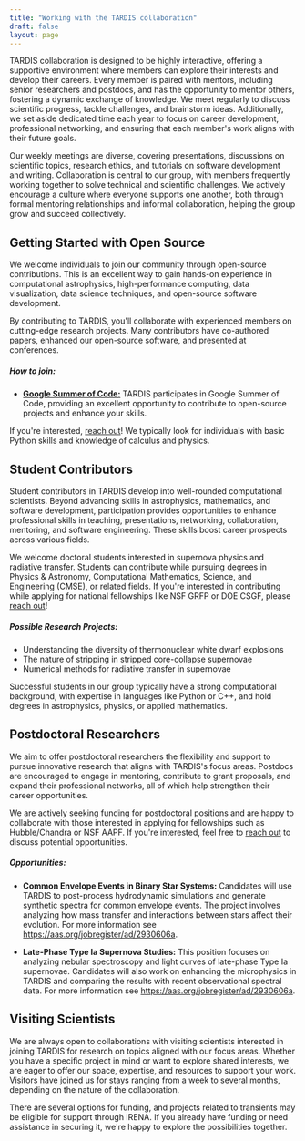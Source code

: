 ```yaml
---
title: "Working with the TARDIS collaboration"
draft: false
layout: page
---
```


TARDIS collaboration is designed to be highly interactive, offering a supportive environment where members can explore their interests and develop their careers. Every member is paired with mentors, including senior researchers and postdocs, and has the opportunity to mentor others, fostering a dynamic exchange of knowledge. We meet regularly to discuss scientific progress, tackle challenges, and brainstorm ideas. Additionally, we set aside dedicated time each year to focus on career development, professional networking, and ensuring that each member's work aligns with their future goals.


Our weekly meetings are diverse, covering presentations, discussions on scientific topics, research ethics, and tutorials on software development and writing. Collaboration is central to our group, with members frequently working together to solve technical and scientific challenges. We actively encourage a culture where everyone supports one another, both through formal mentoring relationships and informal collaboration, helping the group grow and succeed collectively.

## Getting Started with Open Source

We welcome individuals to join our community through open-source contributions. This is an excellent way to gain hands-on experience in computational astrophysics, high-performance computing, data visualization, data science techniques, and open-source software development.

By contributing to TARDIS, you'll collaborate with experienced members on cutting-edge research projects. Many contributors have co-authored papers, enhanced our open-source software, and presented at conferences.

##### How to join:

- **[Google Summer of Code:](https://tardis-sn.github.io/summer_of_code/gsoc_home/)** TARDIS participates in Google Summer of Code, providing an excellent opportunity to contribute to open-source projects and enhance your skills.

If you're interested, [reach out](https://gitter.im/tardis-sn/gsoc)! We typically look for individuals with basic Python skills and knowledge of calculus and physics.

## Student Contributors

Student contributors in TARDIS develop into well-rounded computational scientists. Beyond advancing skills in astrophysics, mathematics, and software development, participation provides opportunities to enhance professional skills in teaching, presentations, networking, collaboration, mentoring, and software engineering. These skills boost career prospects across various fields.

We welcome doctoral students interested in supernova physics and radiative transfer. Students can contribute while pursuing degrees in Physics & Astronomy, Computational Mathematics, Science, and Engineering (CMSE), or related fields. If you're interested in contributing while applying for national fellowships like NSF GRFP or DOE CSGF, please [reach out](https://gitter.im/tardis-sn/gsoc)!

##### Possible Research Projects:
- Understanding the diversity of thermonuclear white dwarf explosions
- The nature of stripping in stripped core-collapse supernovae
- Numerical methods for radiative transfer in supernovae

Successful students in our group typically have a strong computational background, with expertise in languages like Python or C++, and hold degrees in astrophysics, physics, or applied mathematics.

## Postdoctoral Researchers

We aim to offer postdoctoral researchers the flexibility and support to pursue innovative research that aligns with TARDIS's focus areas. Postdocs are encouraged to engage in mentoring, contribute to grant proposals, and expand their professional networks, all of which help strengthen their career opportunities.

We are actively seeking funding for postdoctoral positions and are happy to collaborate with those interested in applying for fellowships such as Hubble/Chandra or NSF AAPF. If you're interested, feel free to [reach out](https://gitter.im/tardis-sn/gsoc) to discuss potential opportunities.

##### Opportunities:
- **Common Envelope Events in Binary Star Systems:** Candidates will use TARDIS to post-process hydrodynamic simulations and generate synthetic spectra for common envelope events. The project involves analyzing how mass transfer and interactions between stars affect their evolution. For more information see https://aas.org/jobregister/ad/2930606a.

- **Late-Phase Type Ia Supernova Studies:** This position focuses on analyzing nebular spectroscopy and light curves of late-phase Type Ia supernovae. Candidates will also work on enhancing the microphysics in TARDIS and comparing the results with recent observational spectral data. For more information see https://aas.org/jobregister/ad/2930606a.


## Visiting Scientists

We are always open to collaborations with visiting scientists interested in joining TARDIS for research on topics aligned with our focus areas. Whether you have a specific project in mind or want to explore shared interests, we are eager to offer our space, expertise, and resources to support your work. Visitors have joined us for stays ranging from a week to several months, depending on the nature of the collaboration.

There are several options for funding, and projects related to transients may be eligible for support through IRENA. If you already have funding or need assistance in securing it, we're happy to explore the possibilities together.
